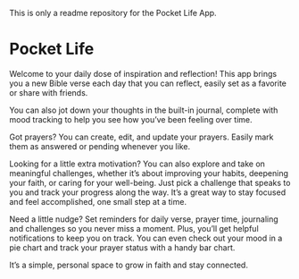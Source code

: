This is only a readme repository for the Pocket Life App.

# Pocket Life

Welcome to your daily dose of inspiration and reflection! This app brings you a new Bible verse each day that you can reflect, easily set as a favorite or share with friends. 

You can also jot down your thoughts in the built-in journal, complete with mood tracking to help you see how you’ve been feeling over time. 

Got prayers? 
You can create, edit, and update your prayers. Easily mark them as answered or pending whenever you like. 

Looking for a little extra motivation? 
You can also explore and take on meaningful challenges, whether it’s about improving your habits, deepening your faith, or caring for your well-being. Just pick a challenge that speaks to you and track your progress along the way. It’s a great way to stay focused and feel accomplished, one small step at a time. 

Need a little nudge? 
Set reminders for daily verse, prayer time, journaling and challenges so you never miss a moment. Plus, you’ll get helpful notifications to keep you on track. You can even check out your mood in a pie chart and track your prayer status with a handy bar chart. 

It’s a simple, personal space to grow in faith and stay connected.
